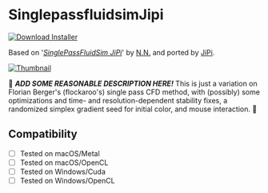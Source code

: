 # SinglepassfluidsimJipi
[![Download Installer](https://img.shields.io/static/v1?label=Download&message=SinglepassfluidsimJipi-Installer.lua&color=blue)](SinglepassfluidsimJipi-Installer.lua "Installer")

Based on '_[SinglePassFluidSim JiPi](https://www.shadertoy.com/view/styfzz)_' by [N.N.](https://www.shadertoy.com/user/N.N.) and ported by [JiPi](../../Site/Profiles/JiPi.md).

[![Thumbnail](SinglepassfluidsimJipi_320x180.png)](https://www.shadertoy.com/view/styfzz "View on Shadertoy.com")

:construction: ***ADD SOME REASONABLE DESCRIPTION HERE!*** This is just a variation on Florian Berger's (flockaroo's) single pass CFD method, with (possibly) some optimizations and time- and resolution-dependent stability fixes, a randomized simplex gradient seed for initial color, and mouse interaction. :construction:

## Compatibility
- [ ] Tested on macOS/Metal
- [ ] Tested on macOS/OpenCL
- [ ] Tested on Windows/Cuda
- [ ] Tested on Windows/OpenCL
